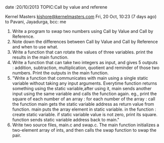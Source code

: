 date :20/10/2013   TOPIC:Call by value and referene



Kernel Masters <kishore@kernelmasters.com>
Fri, 20 Oct, 10:23 (7 days ago)
to Pavani, Jayadurga, bcc: me

1) Write a program to swap two numbers using Call by Value and Call by Reference.
2) Note down the differences between Call by Value and Call by Reference and when to use what.
3) Write a function that can rotate the values of three variables. print the results in the main function.
4) Write a function that can take two integers as input, and gives 5 outputs : addition, subtraction, multiplication, quotient and reminder of those two numbers. Print the outputs in the main function.
5) "Write a function that communicates with main using a single static variable without taking any input arguments.
Everytime function returns something using the static variable,after using it, main sends another input using the same variable and calls the function again.
eg., print the square of each number of an array :
for each number of the array :
    call the function
    main gets the static variable address as return value from function.
    main puts the array element in static variable.
in the function :
    create static variable.
    if static variable value is not zero, print its square.
    function sends static variable address back to main."
6) Write two source files, main.c and swap.c. The main function initializes a two-element array of ints, and then calls the swap function to swap the pair.

